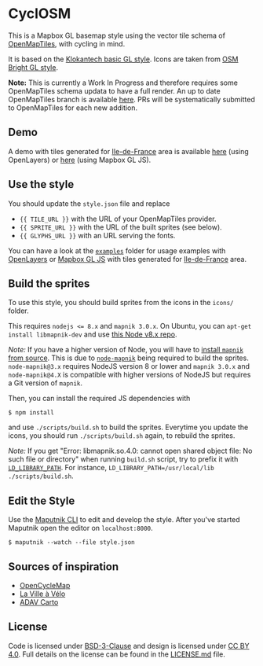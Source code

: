CyclOSM
=======

This is a Mapbox GL basemap style using the vector tile schema of
[OpenMapTiles](https://github.com/openmaptiles/openmaptiles), with cycling in
mind.

It is based on the [Klokantech basic GL
style](https://github.com/openmaptiles/klokantech-basic-gl-style). Icons are
taken from [OSM Bright GL
style](https://github.com/openmaptiles/osm-bright-gl-style).

**Note:** This is currently a Work In Progress and therefore requires some
OpenMapTiles schema updata to have a full render. An up to date OpenMapTiles
branch is available
[here](https://github.com/Phyks/openmaptiles/tree/cyclosm). PRs will be
systematically submitted to OpenMapTiles for each new addition.


## Demo

A demo with tiles generated for
[Ile-de-France](https://en.wikipedia.org/wiki/%C3%8Ele-de-France) area is
available
[here](https://phyks.github.io/cyclosm-basic-gl-style/examples/openlayers.html)
(using OpenLayers) or
[here](https://phyks.github.io/cyclosm-basic-gl-style/examples/mapbox.html)
(using Mapbox GL JS).


## Use the style

You should update the `style.json` file and replace

* `{{ TILE_URL }}` with the URL of your OpenMapTiles
provider.
* `{{ SPRITE_URL }}` with the URL of the built sprites (see below).
* `{{ GLYPHS_URL }}` with an URL serving the fonts.

You can have a look at the [`examples`](examples/) folder for usage examples
with [OpenLayers](http://openlayers.org/) or [Mapbox GL
JS](https://www.mapbox.com/mapbox-gl-js/api/) with tiles generated for
[Ile-de-France](https://en.wikipedia.org/wiki/%C3%8Ele-de-France) area.

## Build the sprites

To use this style, you should build sprites from the icons in the `icons/`
folder.

This requires `nodejs <= 8.x` and `mapnik 3.0.x`. On Ubuntu, you can `apt-get
install libmapnik-dev` and use [this Node v8.x
repo](https://github.com/nodesource/distributions/blob/master/README.md#installation-instructions).

_Note:_ If you have a higher version of Node, you will have to [install
`mapnik` from
source](https://github.com/mapnik/mapnik/blob/master/INSTALL.md). This is due
to [`node-mapnik`](https://github.com/mapnik/node-mapnik) being required to
build the sprites. `node-mapnik@3.x` requires NodeJS version 8 or lower and
`mapnik 3.0.x` and `node-mapnik@4.X` is compatible with higher versions of
NodeJS but requires a Git version of `mapnik`.

Then, you can install the required JS dependencies with

```
$ npm install
```

and use `./scripts/build.sh` to build the sprites. Everytime you update the
icons, you should run `./scripts/build.sh` again, to rebuild the sprites.

_Note:_ If you get "Error: libmapnik.so.4.0: cannot open shared object file:
No such file or directory" when running `build.sh` script, try to prefix it
with
[`LD_LIBRARY_PATH`](http://tldp.org/HOWTO/Program-Library-HOWTO/shared-libraries.html).
For instance, `LD_LIBRARY_PATH=/usr/local/lib ./scripts/build.sh`.



## Edit the Style

Use the [Maputnik CLI](http://openmaptiles.org/docs/style/maputnik/) to edit and develop the style.
After you've started Maputnik open the editor on `localhost:8000`.

```
$ maputnik --watch --file style.json
```


## Sources of inspiration

* [OpenCycleMap](http://opencyclemap.org/)
* [La Ville à Vélo](http://carte.lavilleavelo.org/)
* [ADAV Carto](https://carto.droitauvelo.org/)


## License

Code is licensed under
[BSD-3-Clause](https://opensource.org/licenses/BSD-3-Clause) and design is
licensed under [CC BY 4.0](https://creativecommons.org/licenses/by/4.0/). Full
details on the license can be found in the [LICENSE.md](LICENSE.md) file.
